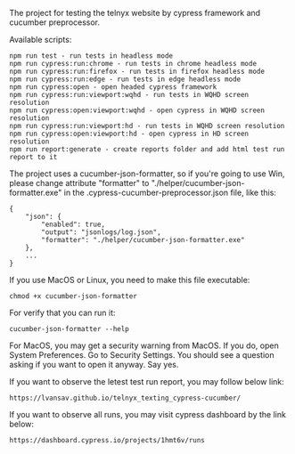 The project for testing the telnyx website by cypress framework and cucumber preprocessor.

Available scripts:
    
    npm run test - run tests in headless mode
    npm run cypress:run:chrome - run tests in chrome headless mode
    npm run cypress:run:firefox - run tests in firefox headless mode
    npm run cypress:run:edge - run tests in edge headless mode
    npm run cypress:open - open headed cypress framework
    npm run cypress:run:viewport:wqhd - run tests in WQHD screen resolution
    npm run cypress:open:viewport:wqhd - open cypress in WQHD screen resolution
    npm run cypress:run:viewport:hd - run tests in WQHD screen resolution
    npm run cypress:open:viewport:hd - open cypress in HD screen resolution
    npm run report:generate - create reports folder and add html test run report to it

The project uses a cucumber-json-formatter, so if you're going to use Win, please 
change attribute "formatter" to "./helper/cucumber-json-formatter.exe" in the 
.cypress-cucumber-preprocessor.json file, like this:
    
    {
        "json": {
            "enabled": true,
            "output": "jsonlogs/log.json",
            "formatter": "./helper/cucumber-json-formatter.exe"
        },
        ...
    }
    
If you use MacOS or Linux, you need to make this file executable:
    
    chmod +x cucumber-json-formatter

For verify that you can run it:
    
    cucumber-json-formatter --help

For MacOS, you may get a security warning from MacOS. If you do, open System Preferences. 
Go to Security Settings. You should see a question asking if you want to open it anyway. Say yes.

If you want to observe the letest test run report, you may follow below link:

    https://lvansav.github.io/telnyx_texting_cypress-cucumber/

If you want to observe all runs, you may visit cypress dashboard by the link below:

    https://dashboard.cypress.io/projects/1hmt6v/runs
